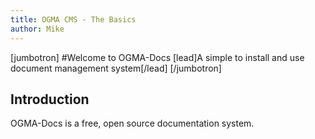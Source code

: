 ```yaml
---
title: OGMA CMS - The Basics
author: Mike
---
```

[jumbotron]
#Welcome to OGMA-Docs
[lead]A simple to install and use document management system[/lead]
[/jumbotron]

## Introduction

OGMA-Docs is a free, open source documentation system. 